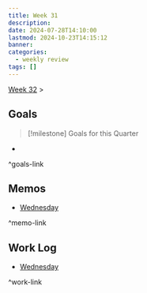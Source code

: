 ```yaml
---
title: Week 31
description: 
date: 2024-07-28T14:10:00
lastmod: 2024-10-23T14:15:12
banner: 
categories:
  - weekly review
tags: []
---
```

[Week 32](./W32-2024.md) >  
## Goals  
  
> [!milestone] Goals for this Quarter  
>   
  
-   
  
^goals-link  
  
## Memos  
  
- [Wednesday](../../../../2024-07-30.md)  
	  
  
^memo-link  
  
## Work Log  
  
- [Wednesday](../../../../2024-07-30.md)  
	  
  
^work-link  
